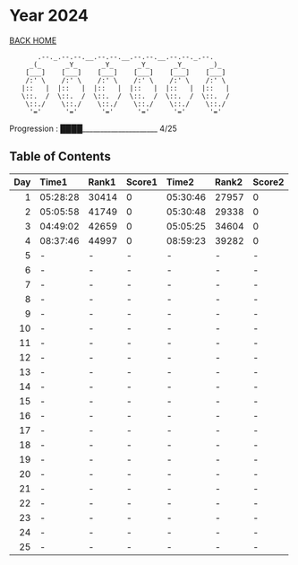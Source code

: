 # Year 2024

[BACK HOME](../README.md)

```Plain Text
       .--._.--.--.__.--.--.__.--.--.__.--.--._.--.
     _(_      _Y_      _Y_      _Y_      _Y_      _)_
    [___]    [___]    [___]    [___]    [___]    [___]
    /:' \    /:' \    /:' \    /:' \    /:' \    /:' \
   |::   |  |::   |  |::   |  |::   |  |::   |  |::   |
   \::.  /  \::.  /  \::.  /  \::.  /  \::.  /  \::.  /
    \::./    \::./    \::./    \::./    \::./    \::./
     '='      '='      '='      '='      '='      '='
```

Progression : ████_____________________ 4/25

## Table of Contents

|   Day | Time1    | Rank1   | Score1   | Time2    | Rank2   | Score2   |
|------:|:---------|:--------|:---------|:---------|:--------|:---------|
|     1 | 05:28:28 | 30414   | 0        | 05:30:46 | 27957   | 0        |
|     2 | 05:05:58 | 41749   | 0        | 05:30:48 | 29338   | 0        |
|     3 | 04:49:02 | 42659   | 0        | 05:05:25 | 34604   | 0        |
|     4 | 08:37:46 | 44997   | 0        | 08:59:23 | 39282   | 0        |
|     5 | -        | -       | -        | -        | -       | -        |
|     6 | -        | -       | -        | -        | -       | -        |
|     7 | -        | -       | -        | -        | -       | -        |
|     8 | -        | -       | -        | -        | -       | -        |
|     9 | -        | -       | -        | -        | -       | -        |
|    10 | -        | -       | -        | -        | -       | -        |
|    11 | -        | -       | -        | -        | -       | -        |
|    12 | -        | -       | -        | -        | -       | -        |
|    13 | -        | -       | -        | -        | -       | -        |
|    14 | -        | -       | -        | -        | -       | -        |
|    15 | -        | -       | -        | -        | -       | -        |
|    16 | -        | -       | -        | -        | -       | -        |
|    17 | -        | -       | -        | -        | -       | -        |
|    18 | -        | -       | -        | -        | -       | -        |
|    19 | -        | -       | -        | -        | -       | -        |
|    20 | -        | -       | -        | -        | -       | -        |
|    21 | -        | -       | -        | -        | -       | -        |
|    22 | -        | -       | -        | -        | -       | -        |
|    23 | -        | -       | -        | -        | -       | -        |
|    24 | -        | -       | -        | -        | -       | -        |
|    25 | -        | -       | -        | -        | -       | -        |
